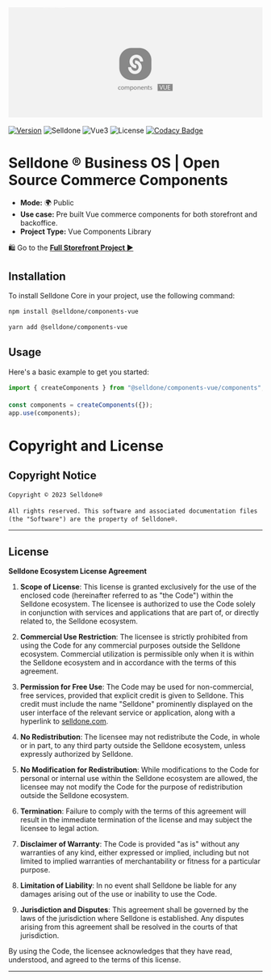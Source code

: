 ![Selldone Official Storefront App](_docs/images/banner-components.jpg)

<a href="https://www.npmjs.com/package/@selldone/components-vue"><img src="https://img.shields.io/npm/v/@selldone/components-vue.svg?sanitize=true" alt="Version"></a>
![Selldone](https://img.shields.io/badge/type-Selldone-f39f37?style=flat&label=components&labelColor=%23567&color=%23000)
![Vue3](https://img.shields.io/badge/version-Vue-8BC34A?style=flat&label=3&labelColor=%238BC34A&color=%2300796B)
![License](https://img.shields.io/github/license/selldone/components.svg)
[![Codacy Badge](https://app.codacy.com/project/badge/Grade/78c73a7be7d5452bbb8a66e4e41941b0)](https://app.codacy.com/gh/selldone/components/dashboard?utm_source=gh&utm_medium=referral&utm_content=&utm_campaign=Badge_grade)

# Selldone ® Business OS | Open Source Commerce Components

* **Mode:** 🌍 Public
* **Use case:** Pre built Vue commerce components for both storefront and backoffice.
* **Project Type:** Vue Components Library

🛍️ Go to the [**Full Storefront Project ▶**](https://github.com/selldone/storefront)

## Installation

To install Selldone Core in your project, use the following command:


```bash
npm install @selldone/components-vue
```
```bash
yarn add @selldone/components-vue
```

## Usage

Here's a basic example to get you started:

```javascript
import { createComponents } from "@selldone/components-vue/components";

const components = createComponents({});
app.use(components);
```



# Copyright and License

## Copyright Notice

```
Copyright © 2023 Selldone®

All rights reserved. This software and associated documentation files (the "Software") are the property of Selldone®.
```

---

## License

**Selldone Ecosystem License Agreement**

1. **Scope of License**: This license is granted exclusively for the use of the enclosed code (hereinafter referred to
   as "the Code") within the Selldone ecosystem. The licensee is authorized to use the Code solely in conjunction with
   services and applications that are part of, or directly related to, the Selldone ecosystem.

2. **Commercial Use Restriction**: The licensee is strictly prohibited from using the Code for any commercial purposes
   outside the Selldone ecosystem. Commercial utilization is permissible only when it is within the Selldone ecosystem
   and in accordance with the terms of this agreement.

3. **Permission for Free Use**: The Code may be used for non-commercial, free services, provided that explicit credit is
   given to Selldone. This credit must include the name "Selldone" prominently displayed on the user interface of the
   relevant service or application, along with a hyperlink to [selldone.com](https://selldone.com).

4. **No Redistribution**: The licensee may not redistribute the Code, in whole or in part, to any third party outside
   the Selldone ecosystem, unless expressly authorized by Selldone.

5. **No Modification for Redistribution**: While modifications to the Code for personal or internal use within the
   Selldone ecosystem are allowed, the licensee may not modify the Code for the purpose of redistribution outside the
   Selldone ecosystem.

6. **Termination**: Failure to comply with the terms of this agreement will result in the immediate termination of the
   license and may subject the licensee to legal action.

7. **Disclaimer of Warranty**: The Code is provided "as is" without any warranties of any kind, either expressed or
   implied, including but not limited to implied warranties of merchantability or fitness for a particular purpose.

8. **Limitation of Liability**: In no event shall Selldone be liable for any damages arising out of the use or inability
   to use the Code.

9. **Jurisdiction and Disputes**: This agreement shall be governed by the laws of the jurisdiction where Selldone is
   established. Any disputes arising from this agreement shall be resolved in the courts of that jurisdiction.

By using the Code, the licensee acknowledges that they have read, understood, and agreed to the terms of this license.

---